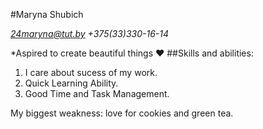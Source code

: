 #Maryna Shubich

*24maryna@tut.by*
*+375(33)330-16-14*

*Aspired to create beautiful things ♥
##Skills and abilities:
1. I care about sucess of my work.
2. Quick Learning Ability.
3. Good Time and Task Management.

My biggest weakness: love for cookies and green tea.